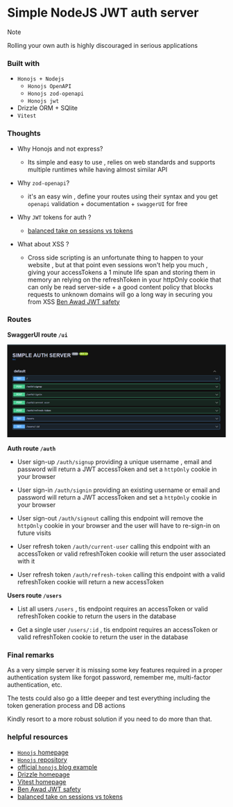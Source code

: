 # Simple NodeJS JWT auth server

> [!NOTE]
 Rolling your own auth is highly discouraged in serious applications 

### Built with
- `Honojs + Nodejs`
  - `Honojs OpenAPI`
  - `Honojs zod-openapi`
  - `Honojs jwt`
- Drizzle ORM + SQlite
- `Vitest` 

### Thoughts
- Why Honojs and not express?
  - Its simple and easy to use , relies on web standards and supports multiple runtimes while having almost similar API

- Why `zod-openapi`?
  - it's an easy win , define your routes using their syntax and you get `openapi` validation + documentation + `swaggerUI` for free
- Why `JWT` tokens for auth ?
   - [balanced take on sessions vs tokens](https://www.youtube.com/watch?v=dgg1dvs0Bn4) 

- What about XSS ?
    - Cross side scripting is an unfortunate thing to happen to your website , but at that point even sessions won't help you much , giving your accessTokens a 1 minute life span and storing them in memory an relying on the refreshToken in your httpOnly cookie that can only be read server-side + a good content policy that blocks requests to unknown domains will go a long way in securing you from XSS
    [Ben Awad JWT safety](https://www.youtube.com/watch?v=iD49_NIQ-R4)


### Routes

**SwaggerUI route `/ui`**

![Swagger UI](docs/image.png)

**Auth route `/auth`**

-  User sign-up `/auth/signup`
   providing a unique username , email and password will return a JWT accessToken and set a `httpOnly` cookie in your browser

-  User sign-in `/auth/signin`
   providing an existing username or email and password will return a JWT accessToken and set a `httpOnly` cookie in your browser    

- User sign-out `/auth/signout`
   calling this endpoint will remove the `httpOnly` cookie in your browser and the user will have to re-sign-in on future visits

- User refresh token `/auth/current-user`
  calling this endpoint with an accessToken or valid refreshToken cookie will return the user  associated with it 

- User refresh token `/auth/refresh-token`
  calling this endpoint with a valid refreshToken cookie will return a new accessToken 
  

**Users route `/users`**

- List all users `/users` , tis endpoint requires an accessToken or valid refreshToken cookie to return the users in the database

- Get a single user `/users/:id` , tis endpoint requires an accessToken or valid refreshToken cookie to return the user in the database


### Final remarks 

As a very simple server it is missing some key features required in a proper authentication system like forgot password, remember me, multi-factor authentication, etc. 

The tests could also go a little deeper and test everything including the token generation process and DB actions

Kindly resort to a more robust solution if you need to do more than that.

### helpful resources

- [`Honojs` homepage](https://hono.dev/)
- [`Honojs` repository](https://github.com/honojs/hono)
- [official  `honojs` blog example](https://github.com/honojs/examples/tree/main/blog)
- [Drizzle homepage](https://orm.drizzle.team/)
- [Vitest homepage](https://vitest.dev)
- [Ben Awad JWT safety](https://www.youtube.com/watch?v=iD49_NIQ-R4)
- [balanced take on sessions vs tokens](https://www.youtube.com/watch?v=dgg1dvs0Bn4) 

